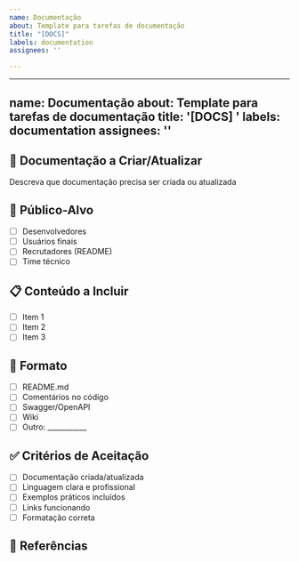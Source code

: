 ```yaml
---
name: Documentação
about: Template para tarefas de documentação
title: "[DOCS]"
labels: documentation
assignees: ''

---
```


---
name: Documentação
about: Template para tarefas de documentação
title: '[DOCS] '
labels: documentation
assignees: ''
---

## 📖 Documentação a Criar/Atualizar
Descreva que documentação precisa ser criada ou atualizada

## 🎯 Público-Alvo
- [ ] Desenvolvedores
- [ ] Usuários finais
- [ ] Recrutadores (README)
- [ ] Time técnico

## 📋 Conteúdo a Incluir
- [ ] Item 1
- [ ] Item 2
- [ ] Item 3

## 📝 Formato
- [ ] README.md
- [ ] Comentários no código
- [ ] Swagger/OpenAPI
- [ ] Wiki
- [ ] Outro: ___________

## ✅ Critérios de Aceitação
- [ ] Documentação criada/atualizada
- [ ] Linguagem clara e profissional
- [ ] Exemplos práticos incluídos
- [ ] Links funcionando
- [ ] Formatação correta

## 🔗 Referências
<!-- Links relacionados, padrões a seguir, etc. -->

